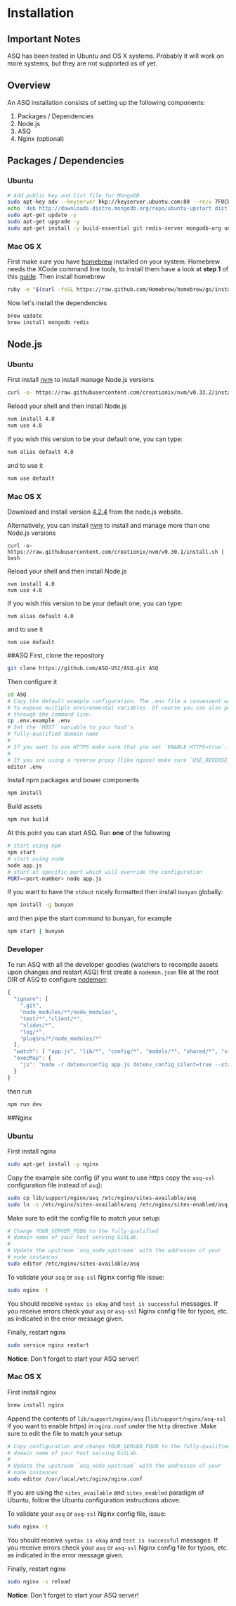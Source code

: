 # Installation

## Important Notes
ASQ has been tested in Ubuntu and OS X systems. Probably it will work on more systems, but they are not supported as of yet.

## Overview
An ASQ installation consists of setting up the following components:

1. Packages / Dependencies
1. Node.js
1. ASQ
1. Nginx (optional)


## Packages / Dependencies
### Ubuntu

```bash
# Add public key and list file for MongoDB
sudo apt-key adv --keyserver hkp://keyserver.ubuntu.com:80 --recv 7F0CEB10
echo 'deb http://downloads-distro.mongodb.org/repo/ubuntu-upstart dist 10gen' | sudo tee /etc/apt/sources.list.d/mongodb.list
sudo apt-get update -y
sudo apt-get upgrade -y
sudo apt-get install -y build-essential git redis-server mongodb-org unzip
```

### Mac OS X
First make sure you have [homebrew](http://brew.sh/) installed on your system. Homebrew needs the XCode command line tools, to install them have a look at __step 1__ of this [guide](http://www.moncefbelyamani.com/how-to-install-xcode-homebrew-git-rvm-ruby-on-mac/). Then install homebrew

```bash
ruby -e "$(curl -fsSL https://raw.github.com/Homebrew/homebrew/go/install)"
```

Now let's install the dependencies

```bash
brew update
brew install mongodb redis
```

## Node.js
### Ubuntu
First install [nvm](https://github.com/creationix/nvm) to install manage Node.js versions

```bash
curl -o- https://raw.githubusercontent.com/creationix/nvm/v0.33.2/install.sh | bash
```

Reload your shell and then install Node.js

```bash
nvm install 4.0
nvm use 4.0
```

If you wish this version to be your default one, you can type:

```bash
nvm alias default 4.0
```

and to use it

```bash
nvm use default
```

### Mac OS X
Download and install version [4.2.4](https://nodejs.org/dist/v4.2.4/node-v4.2.4.pkg) from  the node.js website.

Alternatively, you can install [nvm](https://github.com/creationix/nvm) to install and manage more than one Node.js versions

    curl -o- https://raw.githubusercontent.com/creationix/nvm/v0.30.1/install.sh | bash
Reload your shell and then install Node.js

    nvm install 4.0
    nvm use 4.0
If you wish this version to be your default one, you can type:

    nvm alias default 4.0
and to use it

    nvm use default


##ASQ
First, clone the repository

```bash
git clone https://github.com/ASQ-USI/ASQ.git ASQ
```

Then configure it

```bash
cd ASQ
# Copy the default example configuration. The .env file a convenient way
# to expose multiple environmental variables. Of course you can also pass them
# through the command line.
cp .env.example .env
# Set the `HOST` variable to your host's 
# fully-qualified domain name
#
# If you want to use HTTPS make sure that you set `ENABLE_HTTPS=true`.
#
# If you are using a reverse proxy (like nginx) make sure `USE_REVERSE_PROXY` is set to `true` and configure the 'REVERSE_PROXY_SECURE`, REVERSE_PROXY_HOST` and `REVERSE_PROXY_PORT' variables.
editor .env
```

Install npm packages and bower components
    
```bash
npm install
```

Build assets

```bash
npm run build
```

At this point you can start ASQ. Run __one__ of the following

```bash
# start using npm
npm start
# start using node
node app.js
# start at specific port which will override the configuration
PORT=<port-number> node app.js
```

If you want to have the `stdout` nicely formatted then install `bunyan` globally:
    
```bash
npm install -g bunyan
```

and then pipe the start command to bunyan, for example
    
```bash
npm start | bunyan
```

### Developer
To run ASQ with all the developer goodies (watchers to recompile assets upon changes and restart ASQ) first create a `nodemon.json` file at the root DIR of ASQ to configure [nodemon](https://github.com/remy/nodemon):

```js
{
  "ignore": [
    ".git",
    "node_modules/**/node_modules",
    "test/*","client/*",
    "slides/*",
    "log/*",
    "plugins/*/node_modules/*"
  ],
  "watch": [ "app.js", "lib/*", "config/*", "models/*", "shared/*", "views/*", "routes/*", "plugins/*"],
  "execMap": {
    "js": "node -r dotenv/config app.js dotenv_config_silent=true --stack-trace-limit=1000 --stack-size=1024"
  }
}
```

then run

```bash
npm run dev
```

##Nginx
### Ubuntu
First install nginx

```bash
sudo apt-get install -y nginx
```

Copy the example site config (if you want to use https copy the `asq-ssl` configuration file instead of `asq`):

```bash
sudo cp lib/support/nginx/asq /etc/nginx/sites-available/asq
sudo ln -s /etc/nginx/sites-available/asq /etc/nginx/sites-enabled/asq
```

Make sure to edit the config file to match your setup:

```bash
# Change YOUR_SERVER_FQDN to the fully-qualified
# domain name of your host serving GitLab.
#
# Update the upstream `asq_node_upstream` with the addresses of your
# node instances
sudo editor /etc/nginx/sites-available/asq
```

To validate your `asq` or `asq-ssl` Nginx config file issue:

```bash
sudo nginx -t
```

You should receive `syntax is okay` and `test is successful` messages. If you receive errors check your `asq` or `asq-ssl` Nginx config file for typos, etc. as indicated in the error message given.

Finally, restart nginx

```bash
sudo service nginx restart
```

__Notice__: Don't forget to start your ASQ server!

### Mac OS X
First install nginx

```bash
brew install nginx
```

Append the contents of `lib/support/nginx/asq` (`lib/support/nginx/asq-ssl` if you want to enable https) in `nginx.conf` under the `http` directive .Make sure to edit the file to match your setup:

```bash
# Copy configuration and change YOUR_SERVER_FQDN to the fully-qualified
# domain name of your host serving GitLab.
#
# Update the upstream `asq_node_upstream` with the addresses of your
# node instances
sudo editor /usr/local/etc/nginx/nginx.conf
```

If you are using the `sites_available` and `sites_enabled` paradigm of Ubuntu, follow the Ubuntu configuration instructions above.

To validate your `asq` or `asq-ssl` Nginx config file, issue:

```bash
sudo nginx -t
```
    
You should receive `syntax is okay` and `test is successful` messages. If you receive errors check your `asq` or `asq-ssl` Nginx config file for typos, etc. as indicated in the error message given.

Finally, restart nginx

```bash
sudo nginx -s reload
```
__Notice__: Don't forget to start your ASQ server!




